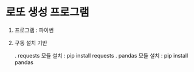 # 로또 생성 프로그램

1. 프로그램 : 파이썬
2. 구동 설치 기반
   
   . requests 모듈 설치 : pip install requests
   . pandas 모듈 설치 : pip install pandas
